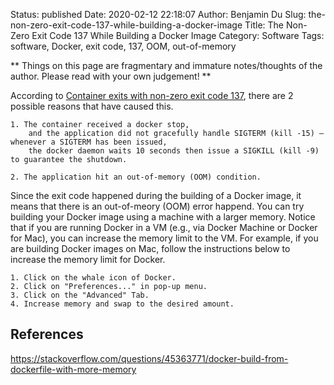 Status: published
Date: 2020-02-12 22:18:07
Author: Benjamin Du
Slug: the-non-zero-exit-code-137-while-building-a-docker-image
Title: The Non-Zero Exit Code 137 While Building a Docker Image
Category: Software
Tags: software, Docker, exit code, 137, OOM, out-of-memory

**
Things on this page are fragmentary and immature notes/thoughts of the author.
Please read with your own judgement!
**

According to
[Container exits with non-zero exit code 137](https://success.docker.com/article/what-causes-a-container-to-exit-with-code-137),
there are 2 possible reasons that have caused this.

    1. The container received a docker stop,
        and the application did not gracefully handle SIGTERM (kill -15) — whenever a SIGTERM has been issued,
        the docker daemon waits 10 seconds then issue a SIGKILL (kill -9) to guarantee the shutdown.

    2. The application hit an out-of-memory (OOM) condition.

Since the exit code happened during the building of a Docker image,
it means that there is an out-of-meory (OOM) error happend.
You can try building your Docker image using a machine with a larger memory.
Notice that if you are running Docker in a VM (e.g., via Docker Machine or Docker for Mac),
you can increase the memory limit to the VM.
For example,
if you are building Docker images on Mac, 
follow the instructions below to increase the memory limit for Docker.

    1. Click on the whale icon of Docker.
    2. Click on "Preferences..." in pop-up menu.
    3. Click on the "Advanced" Tab.
    4. Increase memory and swap to the desired amount. 

## References

https://stackoverflow.com/questions/45363771/docker-build-from-dockerfile-with-more-memory
